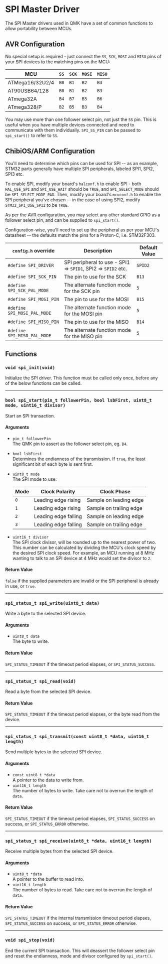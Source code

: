 # SPI Master Driver

The SPI Master drivers used in QMK have a set of common functions to allow portability between MCUs.

## AVR Configuration

No special setup is required - just connect the `SS`, `SCK`, `MOSI` and `MISO` pins of your SPI devices to the matching pins on the MCU:

|MCU            |`SS`|`SCK`|`MOSI`|`MISO`|
|---------------|----|-----|------|------|
|ATMega16/32U2/4|`B0`|`B1` |`B2`  |`B3`  |
|AT90USB64/128  |`B0`|`B1` |`B2`  |`B3`  |
|ATmega32A      |`B4`|`B7` |`B5`  |`B6`  |
|ATmega328/P    |`B2`|`B5` |`B3`  |`B4`  |

You may use more than one follower select pin, not just the `SS` pin. This is useful when you have multiple devices connected and need to communicate with them individually.
`SPI_SS_PIN` can be passed to `spi_start()` to refer to `SS`.

## ChibiOS/ARM Configuration

You'll need to determine which pins can be used for SPI -- as an example, STM32 parts generally have multiple SPI peripherals, labeled SPI1, SPI2, SPI3 etc.

To enable SPI, modify your board's `halconf.h` to enable SPI - both `HAL_USE_SPI` and `SPI_USE_WAIT` should be `TRUE`, and `SPI_SELECT_MODE` should be `SPI_SELECT_MODE_PAD`.
Then, modify your board's `mcuconf.h` to enable the SPI peripheral you've chosen -- in the case of using SPI2, modify `STM32_SPI_USE_SPI2` to be `TRUE`.

As per the AVR configuration, you may select any other standard GPIO as a follower select pin, and can be supplied to `spi_start()`.

Configuration-wise, you'll need to set up the peripheral as per your MCU's datasheet -- the defaults match the pins for a Proton-C, i.e. STM32F303.

`config.h` override         | Description                                                   | Default Value
----------------------------|---------------------------------------------------------------|--------------
`#define SPI_DRIVER`        | SPI peripheral to use - SPI1 => `SPID1`, SPI2 => `SPID2` etc. | `SPID2`
`#define SPI_SCK_PIN`       | The pin to use for the SCK                                    | `B13`
`#define SPI_SCK_PAL_MODE`  | The alternate function mode for the SCK pin                   | `5`
`#define SPI_MOSI_PIN`      | The pin to use for the MOSI                                   | `B15`
`#define SPI_MOSI_PAL_MODE` | The alternate function mode for the MOSI pin                  | `5`
`#define SPI_MISO_PIN`      | The pin to use for the MISO                                   | `B14`
`#define SPI_MISO_PAL_MODE` | The alternate function mode for the MISO pin                  | `5`

## Functions

### `void spi_init(void)`

Initialize the SPI driver. This function must be called only once, before any of the below functions can be called.

---

### `bool spi_start(pin_t followerPin, bool lsbFirst, uint8_t mode, uint16_t divisor)`

Start an SPI transaction.

#### Arguments

 - `pin_t followerPin`  
   The QMK pin to assert as the follower select pin, eg. `B4`.
 - `bool lsbFirst`  
   Determines the endianness of the transmission. If `true`, the least significant bit of each byte is sent first.
 - `uint8_t mode`  
   The SPI mode to use:

   |Mode|Clock Polarity      |Clock Phase            |
   |----|--------------------|-----------------------|
   |`0` |Leading edge rising |Sample on leading edge |
   |`1` |Leading edge rising |Sample on trailing edge|
   |`2` |Leading edge falling|Sample on leading edge |
   |`3` |Leading edge falling|Sample on trailing edge|

 - `uint16_t divisor`  
   The SPI clock divisor, will be rounded up to the nearest power of two. This number can be calculated by dividing the MCU's clock speed by the desired SPI clock speed. For example, an MCU running at 8 MHz wanting to talk to an SPI device at 4 MHz would set the divisor to `2`.

#### Return Value

`false` if the supplied parameters are invalid or the SPI peripheral is already in use, or `true`.

---

### `spi_status_t spi_write(uint8_t data)`

Write a byte to the selected SPI device.

#### Arguments

 - `uint8_t data`  
   The byte to write.

#### Return Value

`SPI_STATUS_TIMEOUT` if the timeout period elapses, or `SPI_STATUS_SUCCESS`.

---

### `spi_status_t spi_read(void)`

Read a byte from the selected SPI device.

#### Return Value

`SPI_STATUS_TIMEOUT` if the timeout period elapses, or the byte read from the device.

---

### `spi_status_t spi_transmit(const uint8_t *data, uint16_t length)`

Send multiple bytes to the selected SPI device.

#### Arguments

 - `const uint8_t *data`  
   A pointer to the data to write from.
 - `uint16_t length`  
   The number of bytes to write. Take care not to overrun the length of `data`.

#### Return Value

`SPI_STATUS_TIMEOUT` if the timeout period elapses, `SPI_STATUS_SUCCESS` on success, or `SPI_STATUS_ERROR` otherwise.

---

### `spi_status_t spi_receive(uint8_t *data, uint16_t length)`

Receive multiple bytes from the selected SPI device.

#### Arguments

 - `uint8_t *data`  
   A pointer to the buffer to read into.
 - `uint16_t length`  
   The number of bytes to read. Take care not to overrun the length of `data`.

#### Return Value

`SPI_STATUS_TIMEOUT` if the internal transmission timeout period elapses, `SPI_STATUS_SUCCESS` on success, or `SPI_STATUS_ERROR` otherwise.

---

### `void spi_stop(void)`

End the current SPI transaction. This will deassert the follower select pin and reset the endianness, mode and divisor configured by `spi_start()`.
